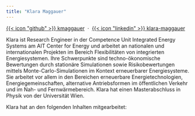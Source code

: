 ```yaml
---
title: "Klara Maggauer"
---
```


[{{< icon "github" >}} kmaggauer](https://github.com/kmaggauer) &nbsp;&middot;&nbsp; [{{< icon "linkedin" >}} klara-maggauer](https://at.linkedin.com/in/klara-maggauer)

Klara ist Research Engineer in der Competence Unit Integrated Energy Systems am AIT Center for Energy und arbeitet an nationalen und internationalen Projekten im Bereich Flexibilitäten von integrierten Energiesystemen. Ihre Schwerpunkte sind techno-ökonomische Bewertungen durch stationäre Simulationen sowie Risikobewertungen mittels Monte-Carlo-Simulationen im Kontext erneuerbarer Energiesysteme.  Sie arbeitet vor allem in den Bereichen erneuerbare Energietechnologien, Energiegemeinschaften, alternative Antriebsformen im öffentlichen Verkehr und im Nah- und Fernwärmebereich. Klara hat einen Masterabschluss in Physik von der Universität Wien.

Klara hat an den folgenden Inhalten mitgearbeitet:
